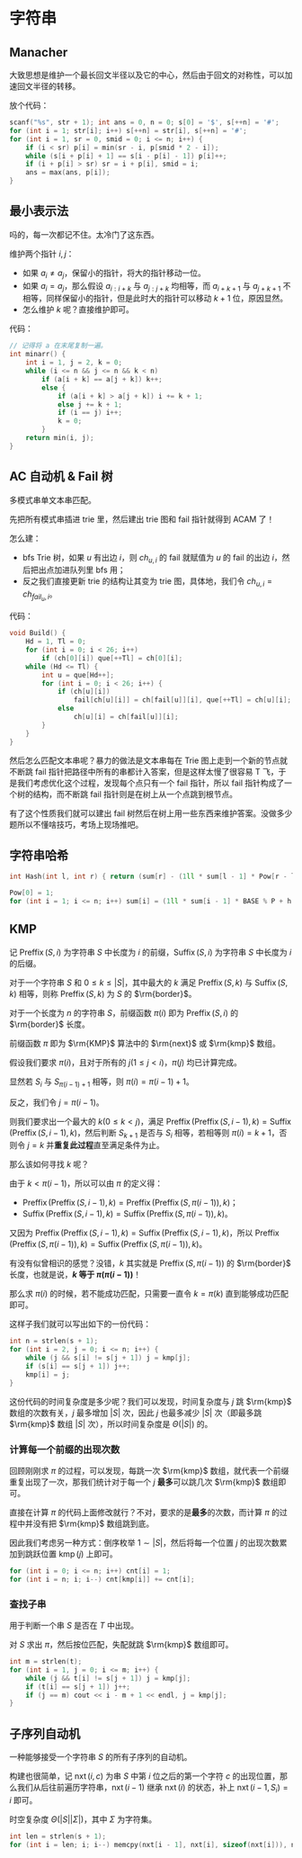 # 字符串
## Manacher
大致思想是维护一个最长回文半径以及它的中心，然后由于回文的对称性，可以加速回文半径的转移。

放个代码：
```cpp
scanf("%s", str + 1); int ans = 0, n = 0; s[0] = '$', s[++n] = '#';
for (int i = 1; str[i]; i++) s[++n] = str[i], s[++n] = '#';
for (int i = 1, sr = 0, smid = 0; i <= n; i++) {
    if (i < sr) p[i] = min(sr - i, p[smid * 2 - i]);
    while (s[i + p[i] + 1] == s[i - p[i] - 1]) p[i]++;
    if (i + p[i] > sr) sr = i + p[i], smid = i;
    ans = max(ans, p[i]);
}
```

## 最小表示法
吗的，每一次都记不住。太冷门了这东西。

维护两个指针 $i,j$：
- 如果 $a_i \neq a_j$，保留小的指针，将大的指针移动一位。
- 如果 $a_i = a_j$，那么假设 $a_{i:i+k}$ 与 $a_{j:j+k}$ 均相等，而 $a_{i+k+1}$ 与 $a_{j+k+1}$ 不相等，同样保留小的指针，但是此时大的指针可以移动 $k+1$ 位，原因显然。
- 怎么维护 $k$ 呢？直接维护即可。

代码：
```cpp
// 记得将 a 在末尾复制一遍。
int minarr() {
    int i = 1, j = 2, k = 0;
    while (i <= n && j <= n && k < n)
        if (a[i + k] == a[j + k]) k++;
        else {
            if (a[i + k] > a[j + k]) i += k + 1;
            else j += k + 1;
            if (i == j) i++;
            k = 0;
        }
    return min(i, j);
}
```

## AC 自动机 & Fail 树

多模式串单文本串匹配。

先把所有模式串插进 trie 里，然后建出 trie 图和 fail 指针就得到 ACAM 了！

怎么建：
- bfs Trie 树，如果 $u$ 有出边 $i$，则 $ch_{u,i}$ 的 fail 就赋值为 $u$ 的 fail 的出边 $i$，然后把出点加进队列里 bfs 用；
- 反之我们直接更新 trie 的结构让其变为 trie 图，具体地，我们令 $ch_{u,i}=ch_{fail_u,i}$。

代码：
```cpp
void Build() {
    Hd = 1, Tl = 0;
    for (int i = 0; i < 26; i++)
        if (ch[0][i]) que[++Tl] = ch[0][i];
    while (Hd <= Tl) {
        int u = que[Hd++];
        for (int i = 0; i < 26; i++) {
            if (ch[u][i])
                fail[ch[u][i]] = ch[fail[u]][i], que[++Tl] = ch[u][i];
            else
                ch[u][i] = ch[fail[u]][i];
        }
    }
}
```

然后怎么匹配文本串呢？暴力的做法是文本串每在 Trie 图上走到一个新的节点就不断跳 fail 指针把路径中所有的串都计入答案，但是这样太慢了很容易 T 飞，于是我们考虑优化这个过程，发现每个点只有一个 fail 指针，所以 fail 指针构成了一个树的结构，而不断跳 fail 指针则是在树上从一个点跳到根节点。

有了这个性质我们就可以建出 fail 树然后在树上用一些东西来维护答案。没做多少题所以不懂啥技巧，考场上现场推吧。

## 字符串哈希
```cpp
int Hash(int l, int r) { return (sum[r] - (1ll * sum[l - 1] * Pow[r - l + 1] % P) + P) % P; }

Pow[0] = 1;
for (int i = 1; i <= n; i++) sum[i] = (1ll * sum[i - 1] * BASE % P + h(str[i])) % P, Pow[i] = 1ll * Pow[i - 1] * BASE % P;
```

## KMP
记 $\operatorname{Preffix}(S,i)$ 为字符串 $S$ 中长度为 $i$ 的前缀，$\operatorname{Suffix}(S,i)$ 为字符串 $S$ 中长度为 $i$ 的后缀。

对于一个字符串 $S$ 和 $0 \le k \le |S|$，其中最大的 $k$ 满足 $\operatorname{Preffix}(S,k)$ 与 $\operatorname{Suffix}(S,k)$ 相等，则称 $\operatorname{Preffix}(S,k)$ 为 $S$ 的 $\rm{border}$。

对于一个长度为 $n$ 的字符串 $S$，前缀函数 $\pi(i)$ 即为 $\operatorname{Preffix}(S,i)$ 的 $\rm{border}$ 长度。

前缀函数 $\pi$ 即为 $\rm{KMP}$ 算法中的 $\rm{next}$ 或 $\rm{kmp}$ 数组。

假设我们要求 $\pi(i)$，且对于所有的 $j(1 \le j < i)$，$\pi(j)$ 均已计算完成。

显然若 $S_i$ 与 $S_{\pi(i - 1) + 1}$ 相等，则 $\pi(i) = \pi(i - 1) + 1$。

反之，我们令 $j = \pi(i - 1)$。

则我们要求出一个最大的 $k(0 \le k < j)$，满足 $\operatorname{Preffix}(\operatorname{Preffix}(S,i - 1),k) = \operatorname{Suffix}(\operatorname{Preffix}(S,i - 1),k)$，然后判断 $S_{k + 1}$ 是否与 $S_i$ 相等，若相等则 $\pi(i) = k + 1$，否则令 $j = k$ 并**重复此过程**直至满足条件为止。

那么该如何寻找 $k$ 呢？

由于 $k < \pi(i - 1)$，所以可以由 $\pi$ 的定义得：
- $\operatorname{Preffix}(\operatorname{Preffix}(S,i - 1),k) = \operatorname{Preffix}(\operatorname{Preffix}(S,\pi(i - 1)),k)$；
- $\operatorname{Suffix}(\operatorname{Preffix}(S,i - 1),k) = \operatorname{Suffix}(\operatorname{Preffix}(S,\pi(i - 1)),k)$。

又因为 $\operatorname{Preffix}(\operatorname{Preffix}(S,i - 1),k) = \operatorname{Suffix}(\operatorname{Preffix}(S,i - 1),k)$，所以 $\operatorname{Preffix}(\operatorname{Preffix}(S,\pi(i - 1)),k) = \operatorname{Suffix}(\operatorname{Preffix}(S,\pi(i - 1)),k)$。

有没有似曾相识的感觉？没错，$k$ 其实就是 $\operatorname{Preffix}(S,\pi(i - 1))$ 的 $\rm{border}$ 长度，也就是说，**$k$ 等于 $\pi(\pi(i - 1))$**！

那么求 $\pi(i)$ 的时候，若不能成功匹配，只需要一直令 $k = \pi(k)$ 直到能够成功匹配即可。

这样子我们就可以写出如下的一份代码：
```cpp
int n = strlen(s + 1);
for (int i = 2, j = 0; i <= n; i++) {
    while (j && s[i] != s[j + 1]) j = kmp[j];
    if (s[i] == s[j + 1]) j++;
    kmp[i] = j;
}
```
这份代码的时间复杂度是多少呢？我们可以发现，时间复杂度与 $j$ 跳 $\rm{kmp}$ 数组的次数有关，$j$ 最多增加 $|S|$ 次，因此 $j$ 也最多减少 $|S|$ 次（即最多跳 $\rm{kmp}$ 数组 $|S|$ 次），所以时间复杂度是 $\Theta(|S|)$ 的。
### 计算每一个前缀的出现次数
回顾刚刚求 $\pi$ 的过程，可以发现，每跳一次 $\rm{kmp}$ 数组，就代表一个前缀重复出现了一次，那我们统计对于每一个 $j$ **最多**可以跳几次 $\rm{kmp}$ 数组即可。

直接在计算 $\pi$ 的代码上面修改就行？不对，要求的是**最多**的次数，而计算 $\pi$ 的过程中并没有把 $\rm{kmp}$ 数组跳到底。

因此我们考虑另一种方式：倒序枚举 $1 \sim |S|$，然后将每一个位置 $j$ 的出现次数累加到跳跃位置 $\operatorname{kmp}(j)$ 上即可。
```cpp
for (int i = 0; i <= n; i++) cnt[i] = 1;
for (int i = n; i; i--) cnt[kmp[i]] += cnt[i];
```
### 查找子串
用于判断一个串 $S$ 是否在 $T$ 中出现。

对 $S$ 求出 $\pi$，然后按位匹配，失配就跳 $\rm{kmp}$ 数组即可。
```cpp
int m = strlen(t);
for (int i = 1, j = 0; i <= m; i++) {
    while (j && t[i] != s[j + 1]) j = kmp[j];
    if (t[i] == s[j + 1]) j++;
    if (j == m) cout << i - m + 1 << endl, j = kmp[j];
}
```

## 子序列自动机
一种能够接受一个字符串 $S$ 的所有子序列的自动机。

构建也很简单，记 $\operatorname{nxt}(i, c)$ 为串 $S$ 中第 $i$ 位之后的第一个字符 $c$ 的出现位置，那么我们从后往前遍历字符串，$\operatorname{nxt}(i - 1)$ 继承 $\operatorname{nxt}(i)$ 的状态，补上 $\operatorname{nxt}(i - 1, S_i) = i$ 即可。

时空复杂度 $\Theta(|S| |\Sigma|)$，其中 $\Sigma$ 为字符集。

```cpp
int len = strlen(s + 1);
for (int i = len; i; i--) memcpy(nxt[i - 1], nxt[i], sizeof(nxt[i])), nxt[i - 1][s[i]] = i;
```